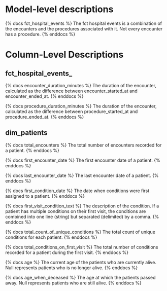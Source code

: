 # Model-level descriptions
{% docs fct_hospital_events %}
The fct hospital events is a combination of the encounters and
the procedures associated with it. Not every encounter has a procedure.
{% enddocs %}

# Column-Level Descriptions

## fct_hospital_events_

{% docs encounter_duration_minutes %}
The duration of the encounter, calculated as the difference between encounter_started_at and encounter_ended_at.
{% enddocs %}

{% docs procedure_duration_minutes %}
The duration of the encounter, calculated as the difference between procedure_started_at and procedure_ended_at.
{% enddocs %}

## dim_patients

{% docs total_encounters %}
The total number of encounters recorded for a patient.
{% enddocs %}

{% docs first_encounter_date %}
The first encounter date of a patient.
{% enddocs %}

{% docs last_encounter_date %}
The last encounter date of a patient.
{% enddocs %}

{% docs first_condition_date %}
The date when conditions were first assigned to a patient.
{% enddocs %}

{% docs first_visit_condition_text %}
The description of the condition. If a patient has multiple conditions on their first visit,
the conditions are combined into one line (string) but separated (delimited) by a comma.
{% enddocs %}

{% docs total_count_of_unique_conditions %}
The total count of unique conditions for each patient.
{% enddocs %}

{% docs total_conditions_on_first_visit %}
The total number of conditions recorded for a patient during the first visit.
{% enddocs %}

{% docs age %}
The current age of the patients who are currently alive. Null represents patients who is no longer alive.
{% enddocs %}

{% docs age_when_deceased %}
The age at which the patients passed away. Null represents patients who are still alive.
{% enddocs %}
